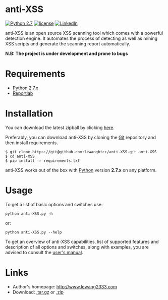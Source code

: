# anti-XSS

[![Python 2.7](https://img.shields.io/badge/python-2.7-yellow.svg)](https://www.python.org/)
[![license](http://img.shields.io/badge/license-MIT-red.svg?style=flat)](https://raw.githubusercontent.com/lewangbtcc/anti-XSS/master/LICENSE)
[![LinkedIn](https://img.shields.io/badge/LinkedIn-Le%20Wang-blue.svg)](http://www.linkedin.com/in/le-wang-5870bb114)

anti-XSS is an open source XSS scanning tool which comes with a powerful detection engine. It automates the process of detecting as well as mining XSS scripts and generate the scanning report automatically.

**N.B: The project is under development and prone to bugs**

# Requirements

* [Python 2.7.x](http://www.python.org/download/)
* [Reportlab](https://pypi.python.org/pypi/reportlab/)

# Installation

You can download the latest zipball by clicking [here](https://github.com/lewangbtcc/anti-XSS/archive/master.zip).

Preferably, you can download anti-XSS by cloning the [Git](https://github.com/lewangbtcc/anti-XSS) repository and then install requirements.

    $ git clone https://git@github.com:lewangbtcc/anti-XSS.git anti-XSS
    $ cd anti-XSS
    $ pip install -r requirements.txt

anti-XSS works out of the box with [Python](http://www.python.org/download/) version **2.7.x** on any platform.

# Usage

To get a list of basic options and switches use:

    python anti-XSS.py -h

or:

    python anti-XSS.py --help

To get an overview of anti-XSS capabilities, list of supported features and description of all options and switches, along with examples, you are advised to consult the [user's manual](https://github.com/lewangbtcc/anti-XSS/wiki).

# Links

* Author's homepage: http://www.lewang2333.com
* Download: [.tar.gz](https://github.com/lewangbtcc/anti-XSS/tarball/master) or [.zip](https://github.com/lewangbtcc/anti-XSS/zipball/master)
